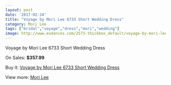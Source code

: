```yaml
---
layout: post
date: '2017-02-24'
title: "Voyage by Mori Lee 6733 Short Wedding Dress"
category: Mori Lee
tags: ["bridal","voyage","dress","mori","wedding"]
image: http://www.eudances.com/2573-thickbox_default/voyage-by-mori-lee-6733-short-wedding-dress.jpg
---
```

Voyage by Mori Lee 6733 Short Wedding Dress

On Sales: **$357.99**
<a href="https://www.eudances.com/en/mori-lee/858-voyage-by-mori-lee-6733-short-wedding-dress.html"><amp-img layout="responsive" width="600" height="600" src="//www.eudances.com/2573-thickbox_default/voyage-by-mori-lee-6733-short-wedding-dress.jpg" alt="Voyage by Mori Lee 6733 Short Wedding Dress 0" /></a>
<a href="https://www.eudances.com/en/mori-lee/858-voyage-by-mori-lee-6733-short-wedding-dress.html"><amp-img layout="responsive" width="600" height="600" src="//www.eudances.com/2575-thickbox_default/voyage-by-mori-lee-6733-short-wedding-dress.jpg" alt="Voyage by Mori Lee 6733 Short Wedding Dress 1" /></a>
<a href="https://www.eudances.com/en/mori-lee/858-voyage-by-mori-lee-6733-short-wedding-dress.html"><amp-img layout="responsive" width="600" height="600" src="//www.eudances.com/2574-thickbox_default/voyage-by-mori-lee-6733-short-wedding-dress.jpg" alt="Voyage by Mori Lee 6733 Short Wedding Dress 2" /></a>

Buy it: [Voyage by Mori Lee 6733 Short Wedding Dress](https://www.eudances.com/en/mori-lee/858-voyage-by-mori-lee-6733-short-wedding-dress.html "Voyage by Mori Lee 6733 Short Wedding Dress")

View more: [Mori Lee](https://www.eudances.com/en/9-mori-lee "Mori Lee")